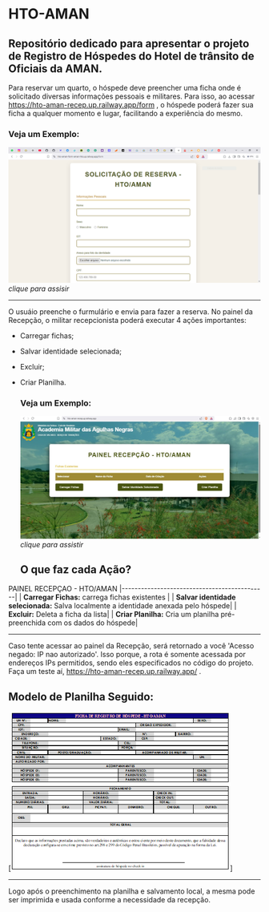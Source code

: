 # HTO-AMAN
Repositório dedicado para apresentar o projeto de **Registro de Hóspedes** do **Hotel de trânsito de Oficiais** da AMAN.
-----------------------------------------------------------------------------------------------------------------------
Para reservar um quarto, o hóspede deve preencher uma ficha onde é solicitado diversas informações pessoais e militares.
Para isso, ao acessar https://hto-aman-recep.up.railway.app/form , o hóspede poderá fazer sua ficha a qualquer momento e lugar, facilitando a experiência do mesmo.
### Veja um Exemplo:
[![Assistir ao video](https://github.com/ON00dev/HTO-AMAN/blob/main/exemplos/miniatura-form.PNG)](https://github.com/ON00dev/HTO-AMAN/blob/main/exemplos/criando%20ficha.mp4) *clique para assisir*

------------------------------------------------------------------------------------------------------------------------

O usuáio preenche o furmulário e envia para fazer a reserva. No painel da Recepção, o militar recepcionista poderá executar 4 ações importantes:
- Carregar fichas;
- Salvar identidade selecionada;
- Excluir;
- Criar Planilha.


  ### Veja um Exemplo:
  [![Assistir ao video](https://github.com/ON00dev/HTO-AMAN/blob/main/exemplos/recep.jpeg)](https://github.com/ON00dev/HTO-AMAN/blob/main/exemplos/painel%20recepcao.mp4) *clique para assistir*

  ## O que faz cada Ação?

 PAINEL RECEPÇAO - HTO/AMAN
|---------------------------------------------|
| **Carregar Fichas:** carrega fichas existentes  |
| **Salvar identidade selecionada:** Salva localmente a identidade anexada pelo hóspede|
| **Excluir:** Deleta a ficha da lista|
| **Criar Planilha:** Cria um planilha pré-preenchida com os dados do hóspede|

-------------------------------------------------------------------------------------------------------------------------------

Caso tente acessar ao painel da Recepção, será retornado a você 'Acesso negado: IP nao autorizado'. Isso porque, a rota é somente acessada por endereços IPs permitidos, sendo eles especificados no código do projeto. Faça um teste aí, https://hto-aman-recep.up.railway.app/ .

## Modelo de Planilha Seguido:
[![planilha modelo](https://github.com/ON00dev/HTO-AMAN/blob/main/exemplos/planilhar.PNG)]

------------------------------------------------------------------------------------------------------------------------------

Logo após o preenchimento na planilha e salvamento local, a mesma pode ser imprimida e usada conforme a necessidade da recepção.
